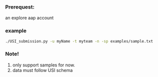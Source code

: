 ### Prerequest:
an explore aap account
### example
```sh
./USI_submission.py -u myName -t myteam -n -sp examples/sample.txt
```
### Note!
1. only support samples for now.
2. data must follow USI schema
